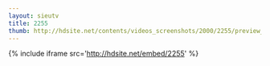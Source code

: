 ```yaml
---
layout: sieutv
title: 2255
thumb: http://hdsite.net/contents/videos_screenshots/2000/2255/preview_360p.mp4.jpg
---
```

{% include iframe src='http://hdsite.net/embed/2255' %}
 
